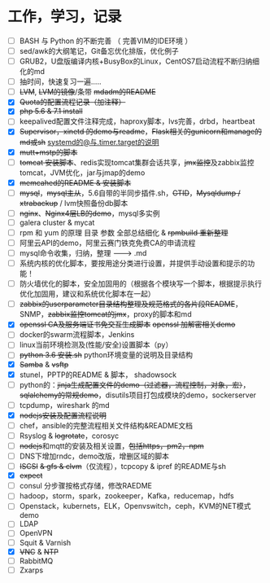 # 工作，学习，记录

- [ ] BASH 与 Python 的不断完善 （ 完善VIM的IDE环境 ）
- [ ] sed/awk的大纲笔记，Git备忘优化排版，优化例子
- [ ] GRUB2，U盘版编译内核+BusyBox的Linux，CentOS7启动流程不断归纳细化的md
- [ ] 抽时间，快速复习一遍.....
- [ ] ~~LVM~~, ~~LVM的镜像~~/条带 ~~mdadm的README~~
- [x] ~~Quota的配置流程记录（加注释）~~
- [x] ~~php 5.6 & 7.1 install~~
- [ ] keepalived配置文件注释完成，haproxy脚本，lvs完善，drbd，heartbeat
- [x] ~~Supervisor，xinetd 的demo与readme~~，~~Flask相关的gunicorn和manage的md或sh~~ systemd的@与.timer.target的说明
- [x] ~~mutt+mstp的脚本~~
- [ ] ~~tomcat 安装脚本~~、redis实现tomcat集群会话共享，~~jmx监控~~及zabbix监控tomcat，JVM优化，jar与jmap的demo
- [x] ~~memcahed的README & 安装脚本~~
- [ ] ~~mysql~~，~~mysql主从~~，5.6自带的半同步插件.sh，~~GTID~~，~~Mysqldump / xtrabackup~~ / lvm快照备份db脚本
- [ ] ~~nginx~~、~~Nginx4层LB的demo~~，mysql多实例
- [ ] galera cluster & mycat
- [ ] rpm 和 yum 的原理 目录 参数 全部总结细化 & ~~rpmbuild 重新整理~~
- [ ] 阿里云API的demo，阿里云赛门铁克免费CA的申请流程
- [ ] mysql命令收集，归纳，整理 ---> .md
- [ ] 系统内核的优化脚本，要按用途分类进行设置，并提供手动设置和提示的功能！
- [ ] 防火墙优化的脚本，安全加固用的（根据各个模块写一个脚本，根据提示执行优化加固用，建议和系统优化脚本在一起）
- [ ] ~~zabbix的userparameter目录结构整理及规范格式的各片段README~~，SNMP，~~zabbix监控tomcat的jmx~~，proxy的脚本和md
- [x] ~~openssl CA及服务端证书免交互生成脚本~~ ~~openssl 加解密相关demo~~
- [ ] docker的swarm流程脚本，Jenkins
- [ ] linux当前环境检测及(性能/安全)设置脚本（py）
- [ ] ~~python 3.6 安装.sh~~ python环境变量的说明及目录结构
- [x] ~~Samba~~ & ~~vsftp~~
- [x] stunel，PPTP的README & 脚本， shadowsock
- [ ] python的：~~jinja生成配置文件的demo（过滤器，流程控制，对象，宏）~~，~~sqlalchemy的常规demo~~，disutils项目打包成模块的demo，sockerserver
- [ ] tcpdump，wireshark 的md
- [x] ~~nodejs安装及配置流程说明~~
- [ ] chef，ansible的完整流程相关文件结构&README文档
- [ ] Rsyslog & ~~logrotate~~，corosyc
- [ ] ~~nodejs~~和mqtt的安装及相关设置，~~包括https，pm2，npm~~
- [ ] DNS下增加rndc，demo改版，增删区域的脚本
- [ ] ~~ISCSI~~ ~~& gfs & clvm~~（仅流程），tcpcopy & ipref 的README与sh
- [x] ~~expect~~
- [ ] consul 分步骤按格式存储，修改RAEDME
- [ ] hadoop，storm，spark，zookeeper，Kafka，reducemap，hdfs
- [ ] Openstack，kubernets，ELK，Openvswitch，ceph，KVM的NET模式demo
- [ ] LDAP
- [ ] OpenVPN
- [ ] Squit & Varnish
- [X] ~~VNC~~ & ~~NTP~~
- [ ] RabbitMQ
- [ ] Zxarps
